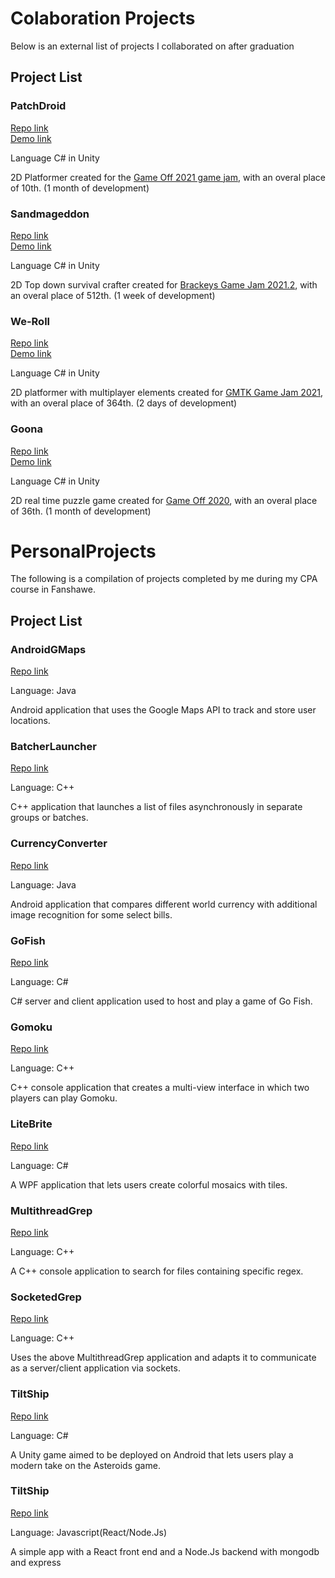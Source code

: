 # Colaboration Projects

Below is an external list of projects I collaborated on after graduation

## Project List

### PatchDroid

[Repo link](https://github.com/ArtomD/Game-Off-2021-11)  
[Demo link](https://crankky.itch.io/pathdroid)  

Language C# in Unity

2D Platformer created for the [Game Off 2021 game jam](https://itch.io/jam/game-off-2021), with an overal place of 10th. (1 month of development)

### Sandmageddon

[Repo link](https://github.com/corynorris/brackeys-2021.2)  
[Demo link](https://crankky.itch.io/sandmageddon)  

Language C# in Unity

2D Top down survival crafter created for [Brackeys Game Jam 2021.2](https://itch.io/jam/brackeys-6), with an overal place of 512th. (1 week of development)

### We-Roll

[Repo link](https://github.com/ArtomD/GameJam2021)  
[Demo link](https://crankky.itch.io/we-roll)  

Language C# in Unity

2D platformer with multiplayer elements created for [GMTK Game Jam 2021](https://itch.io/jam/gmtk-2021), with an overal place of 364th. (2 days of development)

### Goona

[Repo link](https://github.com/corynorris/gameoff-2020)  
[Demo link](https://corynorris.github.io/gameoff-2020/)  

Language C# in Unity

2D real time puzzle game created for [Game Off 2020](https://itch.io/jam/game-off-2020), with an overal place of 36th. (1 month of development)

# PersonalProjects

The following is a compilation of projects completed by me during my CPA course in Fanshawe.

## Project List

### AndroidGMaps

[Repo link](https://github.com/ArtomD/PersonalProjects/blob/master/AndroidGMaps)

Language: Java

Android application that uses the Google Maps API to track and store user locations.

### BatcherLauncher

[Repo link](https://github.com/ArtomD/PersonalProjects/blob/master/BatcherLauncher)

Language: C++

C++ application that launches a list of files asynchronously in separate groups or batches.

### CurrencyConverter

[Repo link](https://github.com/ArtomD/PersonalProjects/blob/master/CurrencyConverter)

Language: Java

Android application that compares different world currency with additional image recognition for some select bills.

### GoFish

[Repo link](https://github.com/ArtomD/PersonalProjects/blob/master/GoFish)

Language: C#

C# server and client application used to host and play a game of Go Fish.

### Gomoku

[Repo link](https://github.com/ArtomD/PersonalProjects/blob/master/Gomoku)

Language: C++

C++ console application that creates a multi-view interface in which two players can play Gomoku.

### LiteBrite

[Repo link](https://github.com/ArtomD/PersonalProjects/blob/master/LiteBrite)

Language: C#

A WPF application that lets users create colorful mosaics with tiles.

### MultithreadGrep

[Repo link](https://github.com/ArtomD/PersonalProjects/tree/master/MultithreadGrep)

Language: C++

A C++ console application to search for files containing specific regex.

### SocketedGrep

[Repo link](https://github.com/ArtomD/PersonalProjects/tree/master/SocketedGrep)

Language: C++

Uses the above MultithreadGrep application and adapts it to communicate as a server/client application via sockets.

### TiltShip

[Repo link](https://github.com/ArtomD/PersonalProjects/tree/master/TiltShip)

Language: C#

A Unity game aimed to be deployed on Android that lets users play a modern take on the Asteroids game.

### TiltShip

[Repo link](https://github.com/ArtomD/PersonalProjects/tree/master/MERN)

Language: Javascript(React/Node.Js)

A simple app with a React front end and a Node.Js backend with mongodb and express

